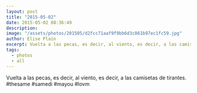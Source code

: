 ```yaml
---
layout: post
title: "2015-05-02"
date: 2015-05-02 08:36:49
description: 
image: "/assets/photos/201505/d2fcc71aaf9f9bb6d3c861b97ec1fc59.jpg"
author: Elise Plain
excerpt: Vuelta a las pecas, es decir, al viento, es decir, a las camisetas de tirantes. #thesame #samedi #mayou #lovm
tags: 
  - photos
  - all
---
```


Vuelta a las pecas, es decir, al viento, es decir, a las camisetas de tirantes. #thesame #samedi #mayou #lovm
<p></p>
